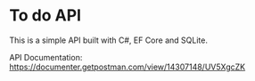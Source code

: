 # To do API

This is a simple API built with C#, EF Core and SQLite.

API Documentation: https://documenter.getpostman.com/view/14307148/UV5XgcZK
